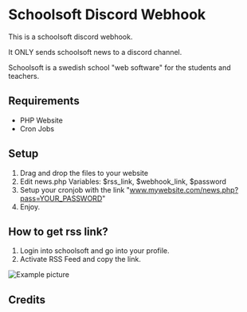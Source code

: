 # Schoolsoft Discord Webhook
This is a schoolsoft discord webhook.

It ONLY sends schoolsoft news to a discord channel.

Schoolsoft is a swedish school "web software" for the students and teachers.

## Requirements
* PHP Website
* Cron Jobs

## Setup
1. Drag and drop the files to your website
2. Edit news.php
  Variables: $rss_link, $webhook_link, $password
3. Setup your cronjob with the link "www.mywebsite.com/news.php?pass=YOUR_PASSWORD"
4. Enjoy.

## How to get rss link?
1. Login into schoolsoft and go into your profile.
2. Activate RSS Feed and copy the link.

![Example picture](https://gyazo.com/e6dac69deba217e1f07f0982290ba2d7.png)

## Credits

